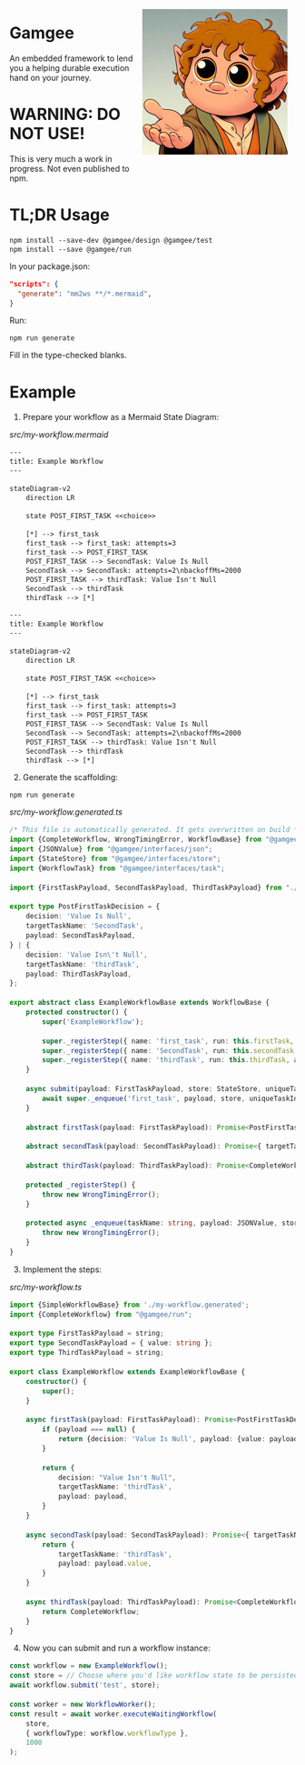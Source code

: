 <div style="float: right; margin: 1em">
<img alt="Image generated by Copilot; Prompt: A hobbit looking up at you, offering his hand to help you, in a simple cartoon in the 1990's Cartoon Network style" src="./resources/samwise-gamgee.jpg" width="256" height="auto" />
</div>

# Gamgee

An embedded framework to lend you a helping durable execution hand on your journey.

# WARNING: DO NOT USE!

This is very much a work in progress. Not even published to npm.

# TL;DR Usage

```shell
npm install --save-dev @gamgee/design @gamgee/test
npm install --save @gamgee/run
```

In your package.json:

```json
"scripts": {
  "generate": "mm2ws **/*.mermaid",
}
```

Run:

```shell
npm run generate
```

Fill in the type-checked blanks.

# Example

1. Prepare your workflow as a Mermaid State Diagram:

_src/my-workflow.mermaid_
```text
---
title: Example Workflow
---

stateDiagram-v2
    direction LR

    state POST_FIRST_TASK <<choice>>

    [*] --> first_task
    first_task --> first_task: attempts=3
    first_task --> POST_FIRST_TASK
    POST_FIRST_TASK --> SecondTask: Value Is Null
    SecondTask --> SecondTask: attempts=2\nbackoffMs=2000
    POST_FIRST_TASK --> thirdTask: Value Isn't Null
    SecondTask --> thirdTask
    thirdTask --> [*]
```

```mermaid
---
title: Example Workflow
---

stateDiagram-v2
    direction LR

    state POST_FIRST_TASK <<choice>>

    [*] --> first_task
    first_task --> first_task: attempts=3
    first_task --> POST_FIRST_TASK
    POST_FIRST_TASK --> SecondTask: Value Is Null
    SecondTask --> SecondTask: attempts=2\nbackoffMs=2000
    POST_FIRST_TASK --> thirdTask: Value Isn't Null
    SecondTask --> thirdTask
    thirdTask --> [*]
```

2. Generate the scaffolding:

```shell
npm run generate
```

_src/my-workflow.generated.ts_
```ts
/* This file is automatically generated. It gets overwritten on build */
import {CompleteWorkflow, WrongTimingError, WorkflowBase} from "@gamgee/run";
import {JSONValue} from "@gamgee/interfaces/json";
import {StateStore} from "@gamgee/interfaces/store";
import {WorkflowTask} from "@gamgee/interfaces/task";

import {FirstTaskPayload, SecondTaskPayload, ThirdTaskPayload} from "./my-workflow";

export type PostFirstTaskDecision = {
    decision: 'Value Is Null',
    targetTaskName: 'SecondTask',
    payload: SecondTaskPayload,
} | {
    decision: 'Value Isn\'t Null',
    targetTaskName: 'thirdTask',
    payload: ThirdTaskPayload,
};

export abstract class ExampleWorkflowBase extends WorkflowBase {
    protected constructor() {
        super('ExampleWorkflow');
        
        super._registerStep({ name: 'first_task', run: this.firstTask, attempts: 3, backoffMs: 1000 });
        super._registerStep({ name: 'SecondTask', run: this.secondTask, attempts: 2, backoffMs: 2000 });
        super._registerStep({ name: 'thirdTask', run: this.thirdTask, attempts: 1, backoffMs: 1000 });
    }
    
    async submit(payload: FirstTaskPayload, store: StateStore, uniqueTaskId?: string): Promise<void> {
        await super._enqueue('first_task', payload, store, uniqueTaskId);
    }

    abstract firstTask(payload: FirstTaskPayload): Promise<PostFirstTaskDecision>;

    abstract secondTask(payload: SecondTaskPayload): Promise<{ targetTaskName: 'thirdTask', payload: ThirdTaskPayload }>;

    abstract thirdTask(payload: ThirdTaskPayload): Promise<CompleteWorkflow>;    

    protected _registerStep() {
        throw new WrongTimingError();
    }
    
    protected async _enqueue(taskName: string, payload: JSONValue, store: StateStore, taskId?: string): Promise<WorkflowTask> {
        throw new WrongTimingError();
    }
}
```
3. Implement the steps:

_src/my-workflow.ts_

```ts
import {SimpleWorkflowBase} from './my-workflow.generated';
import {CompleteWorkflow} from "@gamgee/run";

export type FirstTaskPayload = string;
export type SecondTaskPayload = { value: string };
export type ThirdTaskPayload = string;

export class ExampleWorkflow extends ExampleWorkflowBase {
    constructor() {
        super();
    }

    async firstTask(payload: FirstTaskPayload): Promise<PostFirstTaskDecision> {
        if (payload === null) {
            return {decision: 'Value Is Null', payload: {value: payload}, targetTaskName: 'SecondTask'};
        }

        return {
            decision: "Value Isn't Null",
            targetTaskName: 'thirdTask',
            payload: payload,
        }
    }

    async secondTask(payload: SecondTaskPayload): Promise<{ targetTaskName: 'thirdTask'; payload: ThirdTaskPayload }> {
        return {
            targetTaskName: 'thirdTask',
            payload: payload.value,
        }
    }

    async thirdTask(payload: ThirdTaskPayload): Promise<CompleteWorkflow> {
        return CompleteWorkflow;
    }
}
```

4. Now you can submit and run a workflow instance:

```ts
const workflow = new ExampleWorkflow();
const store = // Choose where you'd like workflow state to be persisted
await workflow.submit('test', store);

const worker = new WorkflowWorker();
const result = await worker.executeWaitingWorkflow(
    store,
    { workflowType: workflow.workflowType },
    1000
);

```